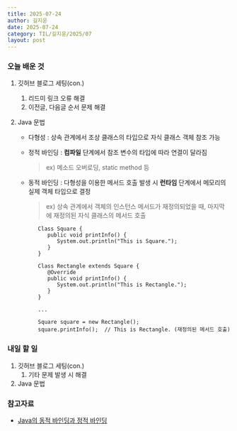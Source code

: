 ```yaml
---
title: 2025-07-24
author: 길지운
date: 2025-07-24
category: TIL/길지운/2025/07
layout: post
---
```


### 오늘 배운 것
1. 깃허브 블로그 세팅(con.)
   1. 리드미 링크 오류 해결
   2. 이전글, 다음글 순서 문제 해결

2. Java 문법
   - 다형성 : 상속 관계에서 조상 클래스의 타입으로 자식 클래스 객체 참조 가능
   - 정적 바인딩 : **컴파일** 단계에서 참조 변수의 타입에 따라 연결이 달라짐
      > ex) 메소드 오버로딩, static method 등
   - 동적 바인딩 : 다형성을 이용한 메서드 호출 발생 시 **런타임** 단계에서 메모리의 실제 객체 타입으로 결정
      > ex) 상속 관계에서 객체의 인스턴스 메서드가 재정의되었을 때, 마지막에 재정의된 자식 클래스의 메서드 호출

      ```
         Class Square {
            public void printInfo() {
               System.out.println("This is Square.");
            }
         }

         Class Rectangle extends Square {
            @Override
            public void printInfo() {
               System.out.println("This is Rectangle.");
            }
         }

         ...

         Square square = new Rectangle();
         square.printInfo();  // This is Rectangle. (재정의된 메서드 호출)
      ```

### 내일 할 일
1. 깃허브 블로그 세팅(con.)
   1. 기타 문제 발생 시 해결
2. Java 문법


### 참고자료
- [Java의 동적 바인딩과 정적 바인딩](https://hyunsb.tistory.com/58)
